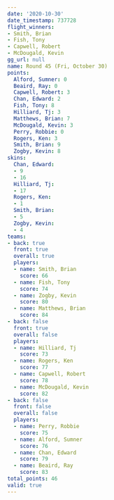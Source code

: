 ```yaml
---
date: '2020-10-30'
date_timestamp: 737728
flight_winners:
- Smith, Brian
- Fish, Tony
- Capwell, Robert
- McDougald, Kevin
gg_url: null
name: Round 45 (Fri, October 30)
points:
  Alford, Sumner: 0
  Beaird, Ray: 0
  Capwell, Robert: 3
  Chan, Edward: 2
  Fish, Tony: 8
  Hilliard, Tj: 3
  Matthews, Brian: 7
  McDougald, Kevin: 3
  Perry, Robbie: 0
  Rogers, Ken: 3
  Smith, Brian: 9
  Zogby, Kevin: 8
skins:
  Chan, Edward:
  - 9
  - 16
  Hilliard, Tj:
  - 17
  Rogers, Ken:
  - 1
  Smith, Brian:
  - 5
  Zogby, Kevin:
  - 4
teams:
- back: true
  front: true
  overall: true
  players:
  - name: Smith, Brian
    score: 66
  - name: Fish, Tony
    score: 74
  - name: Zogby, Kevin
    score: 80
  - name: Matthews, Brian
    score: 84
- back: false
  front: true
  overall: false
  players:
  - name: Hilliard, Tj
    score: 73
  - name: Rogers, Ken
    score: 77
  - name: Capwell, Robert
    score: 78
  - name: McDougald, Kevin
    score: 82
- back: false
  front: false
  overall: false
  players:
  - name: Perry, Robbie
    score: 75
  - name: Alford, Sumner
    score: 76
  - name: Chan, Edward
    score: 79
  - name: Beaird, Ray
    score: 83
total_points: 46
valid: true
---
```

